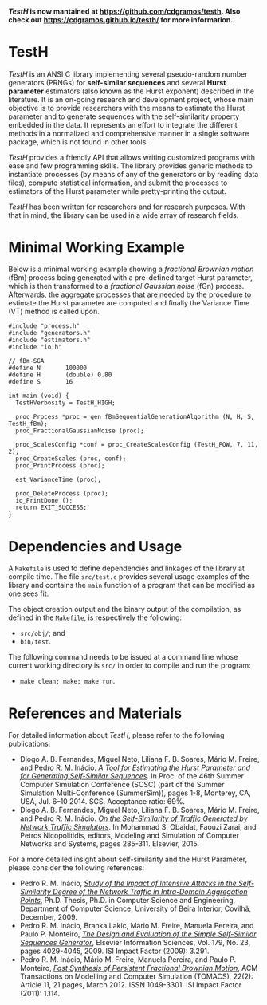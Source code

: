 #### *TestH* is now mantained at https://github.com/cdgramos/testh. Also check out https://cdgramos.github.io/testh/ for more information.

# TestH

*TestH* is an ANSI C library implementing several pseudo-random number generators (PRNGs) for **self-similar sequences** and several **Hurst parameter** estimators (also known as the Hurst exponent) described in the literature. It is an on-going research and development project, whose main objective is to provide researchers with the means to estimate the Hurst parameter and to generate sequences with the self-similarity property embedded in the data. It represents an effort to integrate the different methods in a normalized and comprehensive manner in a single software package, which is not found in other tools.

*TestH* provides a friendly API that allows writing customized programs with ease and few programming skills. The library provides generic methods to instantiate processes (by means of any of the generators or by reading data files), compute statistical information, and submit the processes to estimators of the Hurst parameter while pretty-printing the output. 

*TestH* has been written for researchers and for research purposes. With that in mind, the library can be used in a wide array of research fields.

# Minimal Working Example

Below is a minimal working example showing a *fractional Brownian motion* (fBm) process being generated with a pre-defined target Hurst parameter, which is then transformed to a *fractional Gaussian noise* (fGn) process. Afterwards, the aggregate processes that are needed by the procedure to estimate the Hurst parameter are computed and finally the Variance Time (VT) method is called upon.

```
#include "process.h"
#include "generators.h"
#include "estimators.h"
#include "io.h"

// fBm-SGA
#define N		100000
#define H		(double) 0.80
#define S		16

int main (void) {
  TestHVerbosity = TestH_HIGH;

  proc_Process *proc = gen_fBmSequentialGenerationAlgorithm (N, H, S, TestH_fBm);
  proc_FractionalGaussianNoise (proc);
  
  proc_ScalesConfig *conf = proc_CreateScalesConfig (TestH_POW, 7, 11, 2);
  proc_CreateScales (proc, conf);
  proc_PrintProcess (proc);
  
  est_VarianceTime (proc);
  
  proc_DeleteProcess (proc);
  io_PrintDone ();
  return EXIT_SUCCESS;
}

```

# Dependencies and Usage

A `Makefile` is used to define dependencies and linkages of the library at compile time. The file `src/test.c` provides several usage examples of the library and contains the `main` function of a program that can be modified as one sees fit. 

The object creation output and the binary output of the compilation, as defined in the `Makefile`, is respectively the following: 

* `src/obj/`; and
* `bin/test`.

The following command needs to be issued at a command line whose current working directory is `src/` in order to compile and run the program:

* `make clean; make; make run`.

# References and Materials

For detailed information about *TestH*, please refer to the following publications:

* Diogo A. B. Fernandes, Miguel Neto, Liliana F. B. Soares, Mário M. Freire, and Pedro R. M. Inácio. [*A Tool for Estimating the Hurst Parameter and for Generating Self-Similar Sequences*](http://dl.acm.org/citation.cfm?id=2685657). In Proc. of the 46th Summer Computer Simulation Conference (SCSC) (part of the Summer Simulation Multi-Conference (SummerSim)), pages 1-8, Monterey, CA, USA, Jul. 6–10 2014. SCS. Acceptance ratio: 69%.
* Diogo A. B. Fernandes, Miguel Neto, Liliana F. B. Soares, Mário M. Freire, and Pedro R. M. Inácio. [*On the Self-Similarity of Traffic Generated by Network Traffic Simulators*](https://www.researchgate.net/publication/274953756_On_the_Self-Similarity_of_Traffic_Generated_by_Network_Traffic_Simulators). In Mohammad S. Obaidat, Faouzi Zarai, and Petros Nicopolitidis, editors, Modeling and Simulation of Computer Networks and Systems, pages 285-311. Elsevier, 2015.

For a more detailed insight about self-similarity and the Hurst Parameter, please consider the following references:

* Pedro R. M. Inácio, [*Study of the Impact of Intensive Attacks in the Self-Similarity Degree of the Network Traffic in Intra-Domain Aggregation Points*](http://www.di.ubi.pt/~mario/files/PhDThesis-PedroInacio.pdf), Ph.D. Thesis, Ph.D. in Computer Science and Engineering, Department of Computer Science, University of Beira Interior, Covilhã, December, 2009. 
* Pedro R. M. Inácio, Branka Lakic, Mário M. Freire, Manuela Pereira, and Paulo P. Monteiro, [*The Design and Evaluation of the Simple Self-Similar Sequences Generator*](http://www.sciencedirect.com/science/article/pii/S0020025509003429), Elsevier Information Sciences, Vol. 179, No. 23, pages 4029-4045, 2009. ISI Impact Factor (2009): 3.291.
* Pedro R. M. Inácio, Mário M. Freire, Manuela Pereira, and Paulo P. Monteiro, [*Fast Synthesis of Persistent Fractional Brownian Motion*](http://dl.acm.org/citation.cfm?id=2133395), ACM Transactions on Modelling and Computer Simulation (TOMACS), 22(2): Article 11, 21 pages, March 2012. ISSN 1049-3301. ISI Impact Factor (2011): 1.114.
